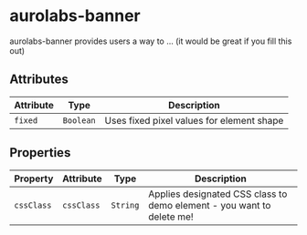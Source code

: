 # aurolabs-banner

aurolabs-banner provides users a way to ... (it would be great if you fill this out)

## Attributes

| Attribute | Type      | Description                               |
|-----------|-----------|-------------------------------------------|
| `fixed`   | `Boolean` | Uses fixed pixel values for element shape |

## Properties

| Property   | Attribute  | Type     | Description                                      |
|------------|------------|----------|--------------------------------------------------|
| `cssClass` | `cssClass` | `String` | Applies designated CSS class to demo element - you want to delete me! |
